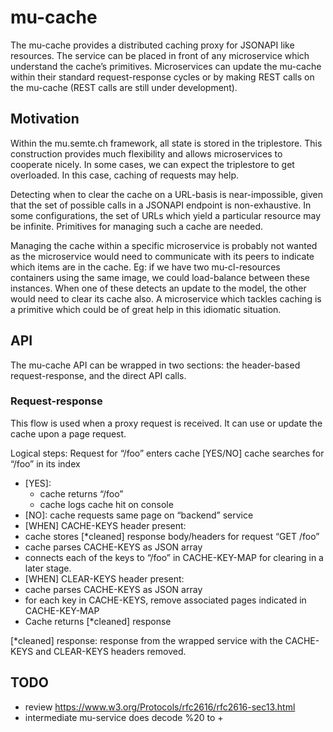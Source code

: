 mu-cache
================

The mu-cache provides a distributed caching proxy for JSONAPI like resources.  The service can be placed in front of any microservice which understand the cache’s primitives.  Microservices can update the mu-cache within their standard request-response cycles or by making REST calls on the mu-cache (REST calls are still under development).

Motivation
----------
Within the mu.semte.ch framework, all state is stored in the triplestore.  This construction provides much flexibility and allows microservices to cooperate nicely.  In some cases, we can expect the triplestore to get overloaded.  In this case, caching of requests may help.

Detecting when to clear the cache on a URL-basis is near-impossible, given that the set of possible calls in a JSONAPI endpoint is non-exhaustive.  In some configurations, the set of URLs which yield a particular resource may be infinite.  Primitives for managing such a cache are needed.

Managing the cache within a specific microservice is probably not wanted as the microservice would need to communicate with its peers to indicate which items are in the cache.  Eg: if we have two mu-cl-resources containers using the same image, we could load-balance between these instances.  When one of these detects an update to the model, the other would need to clear its cache also.  A microservice which tackles caching is a primitive which could be of great help in this idiomatic situation.


API
---
The mu-cache API can be wrapped in two sections: the header-based request-response, and the direct API calls.

### Request-response
This flow is used when a proxy request is received.  It can use or update the cache upon a page request.

Logical steps:
Request for “/foo” enters cache
[YES/NO] cache searches for “/foo” in its index
 - [YES]: 
   - cache returns “/foo”
   - cache logs cache hit on console
 - [NO]: cache requests same page on “backend” service
 - [WHEN] CACHE-KEYS header present: 
  - cache stores [*cleaned] response body/headers for request “GET /foo”
  - cache parses CACHE-KEYS as JSON array
  - connects each of the keys to “/foo” in CACHE-KEY-MAP for clearing in a later stage.
 - [WHEN] CLEAR-KEYS header present: 
  - cache parses CACHE-KEYS as JSON array
  - for each key in CACHE-KEYS, remove associated pages indicated in CACHE-KEY-MAP
- Cache returns [*cleaned] response

[*cleaned] response: response from the wrapped service with the CACHE-KEYS and CLEAR-KEYS headers removed.

TODO
----
- review https://www.w3.org/Protocols/rfc2616/rfc2616-sec13.html
- intermediate mu-service does decode %20 to +


